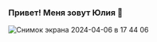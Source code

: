 ### Привет! Меня зовут Юлия 👋

![Снимок экрана 2024-04-06 в 17 44 06](https://github.com/JuliaCoder13/JuliaCoder13/assets/62074278/67458e0e-2c26-4d13-a16a-e9b9da04dd87)


<!--
**JuliaCoder13/JuliaCoder13** is a ✨ _special_ ✨ repository because its `README.md` (this file) appears on your GitHub profile.

Here are some ideas to get you started:

- 🔭 I’m currently working on ...
- 🌱 I’m currently learning ...
- 👯 I’m looking to collaborate on ...
- 🤔 I’m looking for help with ...
- 💬 Ask me about ...
- 📫 How to reach me: ...
- 😄 Pronouns: ...
- ⚡ Fun fact: ...
-->
